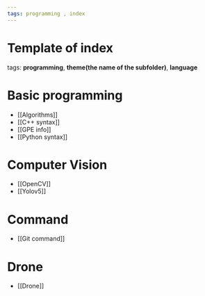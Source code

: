 ```yaml
---
tags: programming , index
---
```


# Template of index

tags:   __programming__, __theme(the name of the subfolder)__, __language__

# Basic programming
- [[Algorithms]]
- [[C++ syntax]]
- [[GPE info]]
- [[Python syntax]]

# Computer Vision
- [[OpenCV]]
- [[Yolov5]]

# Command
- [[Git command]]

# Drone
- [[Drone]]
